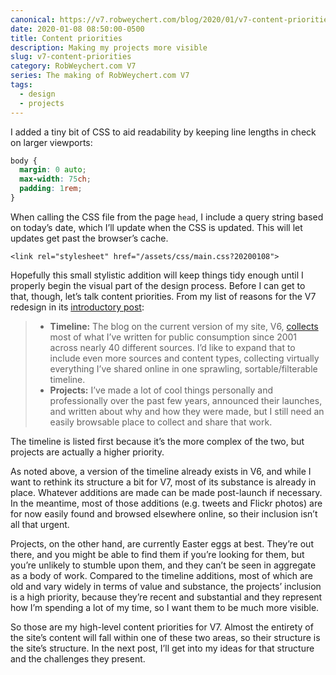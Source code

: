 ```yaml
---
canonical: https://v7.robweychert.com/blog/2020/01/v7-content-priorities/
date: 2020-01-08 08:50:00-0500
title: Content priorities
description: Making my projects more visible
slug: v7-content-priorities
category: RobWeychert.com V7
series: The making of RobWeychert.com V7
tags:
  - design
  - projects
---
```


I added a tiny bit of CSS to aid readability by keeping line lengths in check on larger viewports:

```css
body {
  margin: 0 auto;
  max-width: 75ch;
  padding: 1rem;
}
```

When calling the CSS file from the page `head`, I include a query string based on today’s date, which I’ll update when the CSS is updated. This will let updates get past the browser’s cache.

```
<link rel="stylesheet" href="/assets/css/main.css?20200108">
```

Hopefully this small stylistic addition will keep things tidy enough until I properly begin the visual part of the design process. Before I can get to that, though, let’s talk content priorities. From my list of reasons for the V7 redesign in its [introductory post](https://v7.robweychert.com/blog/v7-introduction/):

> * **Timeline:** The blog on the current version of my site, V6, [collects](https://v6.robweychert.com/blog/) most of what I’ve written for public consumption since 2001 across nearly 40 different sources. I’d like to expand that to include even more sources and content types, collecting virtually everything I’ve shared online in one sprawling, sortable/filterable timeline.
> * **Projects:** I’ve made a lot of cool things personally and professionally over the past few years, announced their launches, and written about why and how they were made, but I still need an easily browsable place to collect and share that work.

The timeline is listed first because it’s the more complex of the two, but projects are actually a higher priority.

As noted above, a version of the timeline already exists in V6, and while I want to rethink its structure a bit for V7, most of its substance is already in place. Whatever additions are made can be made post-launch if necessary. In the meantime, most of those additions (e.g. tweets and Flickr photos) are for now easily found and browsed elsewhere online, so their inclusion isn’t all that urgent.

Projects, on the other hand, are currently Easter eggs at best. They’re out there, and you might be able to find them if you’re looking for them, but you’re unlikely to stumble upon them, and they can’t be seen in aggregate as a body of work. Compared to the timeline additions, most of which are old and vary widely in terms of value and substance, the projects’ inclusion is a high priority, because they’re recent and substantial and they represent how I’m spending a lot of my time, so I want them to be much more visible.

So those are my high-level content priorities for V7. Almost the entirety of the site’s content will fall within one of these two areas, so their structure is the site’s structure. In the next post, I’ll get into my ideas for that structure and the challenges they present.